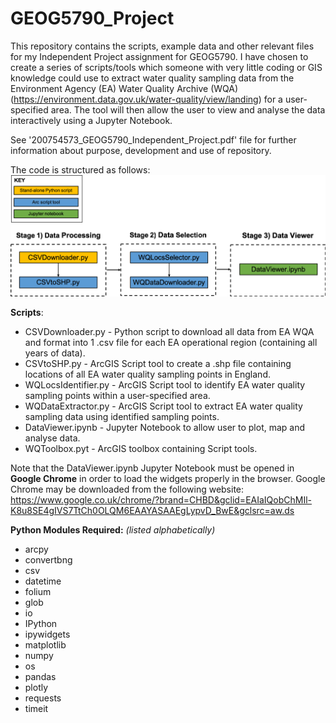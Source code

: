 # GEOG5790_Project

This repository contains the scripts, example data and other relevant files for my Independent Project assignment for GEOG5790. I have chosen to create a series of scripts/tools which someone with very little coding or GIS knowledge could use to extract water quality sampling data from the Environment Agency (EA) Water Quality Archive (WQA) (https://environment.data.gov.uk/water-quality/view/landing) for a user-specified area. The tool will then allow the user to view and analyse the data interactively using a Jupyter Notebook.

See '200754573_GEOG5790_Independent_Project.pdf' file for further information about purpose, development and use of repository.

The code is structured as follows:
![alt text](https://github.com/annemharding/GEOG5790_Project/blob/master/code_structure.png)

**Scripts**:
- CSVDownloader.py - Python script to download all data from EA WQA and format into 1 .csv file for each EA operational region (containing all years of data).
- CSVtoSHP.py - ArcGIS Script tool to create a .shp file containing locations of all EA water quality sampling points in England.
- WQLocsIdentifier.py - ArcGIS Script tool to identify EA water quality sampling points within a user-specified area.
- WQDataExtractor.py - ArcGIS Script tool to extract EA water quality sampling data using identified sampling points.
- DataViewer.ipynb - Jupyter Notebook to allow user to plot, map and analyse data.
- WQToolbox.pyt - ArcGIS toolbox containing Script tools.

Note that the DataViewer.ipynb Jupyter Notebook must be opened in **Google Chrome** in order to load the widgets properly in the browser. Google Chrome may be downloaded from the following website: https://www.google.co.uk/chrome/?brand=CHBD&gclid=EAIaIQobChMIl-K8u8SE4gIVS7TtCh0OLQM6EAAYASAAEgLypvD_BwE&gclsrc=aw.ds

**Python Modules Required:** *(listed alphabetically)*
- arcpy
- convertbng
- csv
- datetime
- folium
- glob
- io
- IPython
- ipywidgets
- matplotlib
- numpy
- os
- pandas
- plotly
- requests
- timeit


